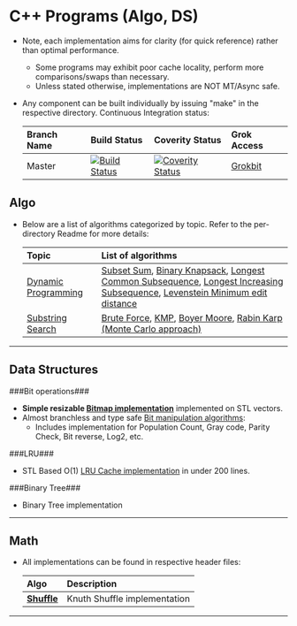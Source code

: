 C++ Programs (Algo, DS)
===================
- Note, each implementation aims for clarity (for quick reference) rather than optimal performance.
  - Some programs may exhibit poor cache locality, perform more comparisons/swaps than necessary.
  - Unless stated otherwise, implementations are NOT MT/Async safe.
- Any component can be built individually by issuing "make" in the respective directory. Continuous Integration status:
  
  | Branch Name       | Build Status      | Coverity Status             | Grok Access       |
  |:------------------|:------------------|:----------------------------|:------------------|
  | Master            | [![Build Status](https://travis-ci.org/prashrock/CPP.svg?branch=master)](https://travis-ci.org/prashrock/CPP) | [![Coverity Status](https://scan.coverity.com/projects/2883/badge.svg?flat=1)](https://scan.coverity.com/projects/prashrock-cpp) | [Grokbit](https://grokbit.com/prashrock/CPP/) |

Algo
--------------------------------------------
- Below are a list of algorithms categorized by topic. Refer to the per-directory Readme for more details:

  | Topic             | List of algorithms                                                                    |
  |:------------------|:--------------------------------------------------------------------------------------|
  | [Dynamic Programming](./dyn_prog) | [Subset Sum](./dyn_prog/dyn_subset_sum.cc),  [Binary Knapsack](./dyn_prog/dyn_knapsack_01.cc), [Longest Common Subsequence](./dyn_prog/dyn_longest_common_subsequence.cc), [Longest Increasing Subsequence](./leetcode/algo_dp_longest_increasing_subsequence.cc), [Levenstein Minimum edit distance](./dyn_prog/dyn_str_min_edit_distance.cc) |
  | [Substring Search](./string/substring.h) | [Brute Force](./string/substring.h#L52), [KMP](./string/substring.h#L138), [Boyer Moore](./string/substring.h#L173), [Rabin Karp (Monte Carlo approach)](./string/substring.h#L220) |

----------------------------------------------------------------------------------------
Data Structures
--------------------------------------------
###Bit operations###
- **Simple resizable [Bitmap implementation](./bit_ops/bitmap.h)** implemented on STL vectors.
- Almost branchless and type safe [Bit manipulation algorithms](./bit_ops/bit_ops.h):
  - Includes implementation for Population Count, Gray code, Parity Check, Bit reverse, Log2, etc.
  
###LRU###
- STL Based O(1) [LRU Cache implementation](./lru/lru.h) in under 200 lines.

###Binary Tree###
- Binary Tree implementation

----------------------------------------------------------------------------------------
Math
--------------------------------------------
- All implementations can be found in respective header files: 

  | Algo                      | Description                                     |
  |:--------------------------|:------------------------------------------------|
  | **[Shuffle](./math/math_shuffle.h)** | Knuth Shuffle implementation         |

----------------------------------------------------------------------------------------
